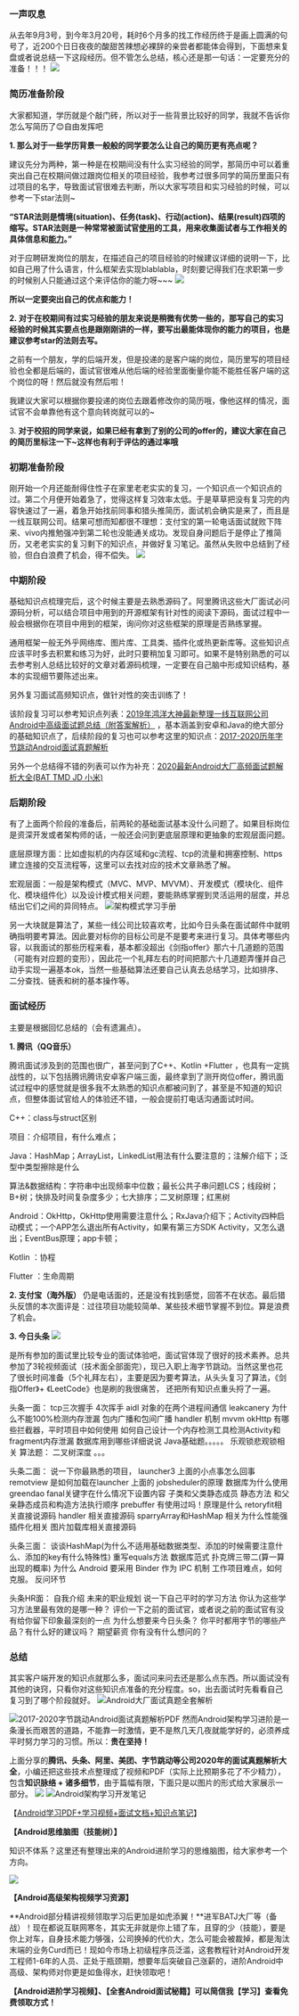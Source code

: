 ### 一声叹息

从去年9月3号，到今年3月20号，耗时6个月多的找工作经历终于是画上圆满的句号了，近200个日日夜夜的酸甜苦辣想必裸辞的亲尝者都能体会得到，下面想来复盘或者说总结一下这段经历。但不管怎么总结，核心还是那一句话：一定要充分的准备！！！
![](https://upload-images.jianshu.io/upload_images/19956127-f0fe6ed974494e17.png?imageMogr2/auto-orient/strip%7CimageView2/2/w/1240)

### 简历准备阶段

大家都知道，学历就是个敲门砖，所以对于一些背景比较好的同学，我就不告诉你怎么写简历了😊自由发挥吧 

**1\. 那么对于一些学历背景一般般的同学要怎么让自己的简历更有亮点呢？**

建议先分为两种，第一种是在校期间没有什么实习经验的同学，那简历中可以着重突出自己在校期间做过跟岗位相关的项目经验，我参考过很多同学的简历里面只有过项目的名字，导致面试官很难去判断，所以大家写项目和实习经验的时候，可以参考一下star法则~ 

**“STAR法则是情境(situation)、任务(task)、行动(action)、结果(result)四项的缩写。STAR法则是一种常常被面试官[使用](https://link.zhihu.com/?target=https%3A//baike.baidu.com/item/%25E4%25BD%25BF%25E7%2594%25A8/7741550)的工具，用来收集面试者与工作相关的具体信息和[能力](https://link.zhihu.com/?target=https%3A//baike.baidu.com/item/%25E8%2583%25BD%25E5%258A%259B/33045)。”**

对于应聘研发岗位的朋友，在描述自己的项目经验的时候建议详细的说明一下，比如自己用了什么语言，什么框架去实现blablabla，时刻要记得我们在求职第一步的时候别人只能通过这个来评估你的能力呀~~~
![](https://upload-images.jianshu.io/upload_images/19956127-4cda2f0b446ceae9.png?imageMogr2/auto-orient/strip%7CimageView2/2/w/1240)

**所以一定要突出自己的优点和能力！**

**2. 对于在校期间有过实习经验的朋友来说是稍微有优势一些的，那写自己的实习经验的时候其实要点也是跟刚刚讲的一样，要写出最能体现你的能力的项目，也是建议参考star的法则去写。**

之前有一个朋友，学的后端开发，但是投递的是客户端的岗位，简历里写的项目经验也全都是后端的，面试官很难从他后端的经验里面衡量你能不能胜任客户端的这个岗位的呀！然后就没有然后啦！

我建议大家可以根据你要投递的岗位去跟着修改你的简历哦，像他这样的情况，面试官不会单靠他有这个意向转岗就可以的~

3. **对于校招的同学来说，如果已经有拿到了别的公司的offer的，建议大家在自己的简历里标注一下~这样也有利于评估的通过率哦**

### 初期准备阶段

刚开始一个月还能耐得住性子在家里老老实实的复习，一个知识点一个知识点的过。第二个月便开始着急了，觉得这样复习效率太低。于是草草把没有复习完的内容快速过了一遍，着急开始找前同事和猎头推简历，面试机会确实是来了，而且是一线互联网公司。结果可想而知都很不理想：支付宝的第一轮电话面试就败下阵来、vivo内推勉强冲到第二轮也没能通关成功。发现自身问题后于是停止了推简历，又老老实实的复习剩下的知识点，并做好复习笔记。虽然从失败中总结到了经验，但白白浪费了机会，得不偿失。
![](https://upload-images.jianshu.io/upload_images/19956127-4a797716d971536f.png?imageMogr2/auto-orient/strip%7CimageView2/2/w/1240)


### 中期阶段
基础知识点梳理完后，这个时候主要是去熟悉源码了。阿里腾讯这些大厂面试必问源码分析，可以结合项目中用到的开源框架有针对性的阅读下源码，面试过程中一般会根据你在项目中用到的框架，询问你对这些框架的原理是否熟练掌握。

通用框架一般无外乎网络库、图片库、工具类、插件化或热更新库等。这些知识点应该平时多去积累和练习为好，此时只要稍加复习即可。如果不是特别熟悉的可以去参考别人总结比较好的文章对着源码梳理，一定要在自己脑中形成知识结构，基本的实现细节要陈述出来。

另外复习面试高频知识点，做针对性的突击训练了！

该阶段复习可以参考知识点列表：[2019年鸿洋大神最新整理一线互联网公司Android中高级面试题总结（附答案解析）](https://www.jianshu.com/p/100e8044ce90)
，基本涵盖到安卓和Java的绝大部分的基础知识点了，后续阶段的复习也可以参考这里的知识点：[2017-2020历年字节跳动Android面试真题解析](https://www.jianshu.com/p/7f9ade51232e)

另外一个总结得不错的列表可以作为补充：[2020最新Android大厂高频面试题解析大全(BAT TMD JD 小米)](https://www.jianshu.com/p/0d7808bdffec)


### 后期阶段

有了上面两个阶段的准备后，前两轮的基础面试基本没什么问题了。如果目标岗位是资深开发或者架构师的话，一般还会问到更底层原理和更抽象的宏观层面问题。

底层原理方面：比如虚拟机的内存区域和gc流程、tcp的流量和拥塞控制、https建立连接的交互流程等，这里可以去找对应的技术文章熟悉了解。

宏观层面：一般是架构模式（MVC、MVP、MVVM）、开发模式（模块化、组件化、模块组件化）以及设计模式相关问题，要能熟练掌握到灵活运用的层度，并总结出它们之间的异同特点。
![架构模式学习手册](https://upload-images.jianshu.io/upload_images/19956127-75d5643cc5c072ed.png?imageMogr2/auto-orient/strip%7CimageView2/2/w/1240)

另一大块就是算法了，某些一线公司比较喜欢考，比如今日头条在面试邮件中就明确指明要考算法。因此要对标你的目标公司是不是要考来进行复习。具体考哪些内容，以我面试的那些历程来看，基本都没超出《剑指offer》那六十几道题的范围（可能有对应题的变形），因此花一个礼拜左右的时间把那六十几道题弄懂并自己动手实现一遍基本ok，当然一些基础算法还要自己认真去总结学习，比如排序、二分查找、链表和树的基本操作等。

### 面试经历

主要是根据回忆总结的（会有遗漏点）。

**1\. 腾讯（QQ音乐）**

腾讯面试涉及到的范围也很广，甚至问到了C++、Kotlin +Flutter ，也具有一定挑战性的，以下包括腾讯腾讯安卓客户端三面，最终拿到了测开岗位offer，腾讯面试过程中的感觉就是很多我不太熟悉的知识点都被问到了，甚至是不知道的知识点，但整体面试官给人的体验还不错，一般会提前打电话沟通面试时间。

C++：class与struct区别

项目：介绍项目，有什么难点；

Java：HashMap；ArrayList，LinkedList用法有什么要注意的；注解介绍下；泛型中类型擦除是什么

算法&数据结构：字符串中出现频率中位数；最长公共子串问题LCS；线段树；B+树；快排及时间复杂度多少；七大排序；二叉树原理；红黑树

Android：OkHttp，OkHttp使用需要注意什么；RxJava介绍下；Activity四种启动模式；一个APP怎么退出所有Activity，如果有第三方SDK Activity，又怎么退出；EventBus原理；app卡顿；

Kotlin ：协程

Flutter ：生命周期

**2\. 支付宝（海外版）**
仍是电话面的，还是没有找到感觉，回答不在状态。最后猎头反馈的本次面评是：过往项目功能较简单、某些技术细节掌握不到位。算是浪费了机会。

**3\. 今日头条**
![](https://upload-images.jianshu.io/upload_images/19956127-6ee6759d034f0ebe.png?imageMogr2/auto-orient/strip%7CimageView2/2/w/1240)

是所有参加的面试里比较专业的面试体验吧，面试官体现了很好的技术素养。总共参加了3轮视频面试（技术面全部面完），现已入职上海字节跳动。当然这里也花了很长时间准备（5个礼拜左右），主要是因为要考算法，从头头复习了算法，《剑指Offer》+ 《LeetCode》也是刷的我很痛苦， 还把所有知识点重头捋了一遍。

头条一面：
tcp三次握手 4次挥手
aidl 对象的在两个进程间通信
leakcanery 为什么不能100%检测内存泄漏
包内广播和包间广播
handler 机制
mvvm
okHttp 有哪些拦截器，平时项目中如何使用
如何自己设计一个内存检测工具检测Activity和fragment内存泄漏
数据库用到哪些详细说说
Java基础题。。。。。
乐观锁悲观锁相关
算法题：
二叉树深度
。。。

头条二面：
说一下你最熟悉的项目，
launcher3 上面的小点事怎么回事
remotview 是如何加载在launcher 上面的
jobsheduler的原理
数据库为什么使用greendao
fanal关键字在什么情况下设置内容
子类和父类静态成员 静态方法 和父亲静态成员和构造方法执行顺序
prebuffer 有使用过吗！原理是什么
retoryfit相关直接说源码
handler 相关直接源码
sparryArray和HashMap 相关为什么性能强
插件化相关
图片加载库相关直接源码


头条三面：
谈谈HashMap(为什么不适用基础数据类型、添加的时候需要注意什么、添加的key有什么特殊性)
重写equals方法
数据库范式
扑克牌三带二(算一算出现的概率)
为什么 Android 要采用 Binder 作为 IPC 机制
工作项目难点，如何克服。
反问环节

头条HR面：
自我介绍
未来的职业规划
说一下自己平时的学习方法
你认为这些学习方法里最有效的是哪一种？
评价一下之前的面试官，或者说之前的面试官有没有给你留下印象最深刻的一点
为什么想要来今日头条？
你平时都用字节的哪些产品？有什么好的建议吗？
期望薪资
你有没有什么想问的？

### 总结

其实客户端开发的知识点就那么多，面试问来问去还是那么点东西。所以面试没有其他的诀窍，只看你对这些知识点准备的充分程度。so，出去面试时先看看自己复习到了哪个阶段就好。
![Android大厂面试真题全套解析](https://upload-images.jianshu.io/upload_images/19956127-fd768f6b236a593d.png?imageMogr2/auto-orient/strip%7CimageView2/2/w/1240)

![2017-2020字节跳动Android面试真题解析PDF](https://upload-images.jianshu.io/upload_images/19956127-052b35ce7748d166.png?imageMogr2/auto-orient/strip%7CimageView2/2/w/1240)
然而Android架构学习进阶是一条漫长而艰苦的道路，不能靠一时激情，更不是熬几天几夜就能学好的，必须养成平时努力学习的习惯。所以：**贵在坚持！**

上面分享的**腾讯、头条、阿里、美团、字节跳动等公司2020年的面试真题解析大全**，小编还把这些技术点整理成了视频和PDF（实际上比预期多花了不少精力），包含**知识脉络 + 诸多细节**，由于篇幅有限，下面只是以图片的形式给大家展示一部分。
![](https://upload-images.jianshu.io/upload_images/19956127-7c03993efa8df068.jpg?imageMogr2/auto-orient/strip%7CimageView2/2/w/1240)
![Android架构学习开发笔记](https://upload-images.jianshu.io/upload_images/19956127-6b2f35c6766bd7f8.png?imageMogr2/auto-orient/strip%7CimageView2/2/w/1240)

【[Android学习PDF+学习视频+面试文档+知识点笔记](https://shimo.im/docs/w6cyqyXqKRPDGcrr)】

**【Android思维脑图（技能树）】**

知识不体系？这里还有整理出来的Android进阶学习的思维脑图，给大家参考一个方向。

![](https://upload-images.jianshu.io/upload_images/1095900-4bc8337d3615bf27.png?imageMogr2/auto-orient/strip|imageView2/2/w/530/format/webp)

**【Android高级架构视频学习资源】**

**Android部分精讲视频领取学习后更加是如虎添翼！**进军BATJ大厂等（备战）！现在都说互联网寒冬，其实无非就是你上错了车，且穿的少（技能），要是你上对车，自身技术能力够强，公司换掉的代价大，怎么可能会被裁掉，都是淘汰末端的业务Curd而已！现如今市场上初级程序员泛滥，这套教程针对Android开发工程师1-6年的人员、正处于瓶颈期，想要年后突破自己涨薪的，进阶Android中高级、架构师对你更是如鱼得水，赶快领取吧！

**【Android进阶学习视频】、【全套Android面试秘籍】可以简信我【学习】查看免费领取方式！**
